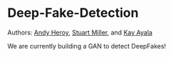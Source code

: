 # Deep-Fake-Detection

Authors: [Andy Heroy](https://github.com/Landcruiser87), [Stuart Miller](https://github.com/sjmiller8182), and [Kay Ayala](https://github.com/KaysData)

We are currently building a GAN to detect DeepFakes! 
